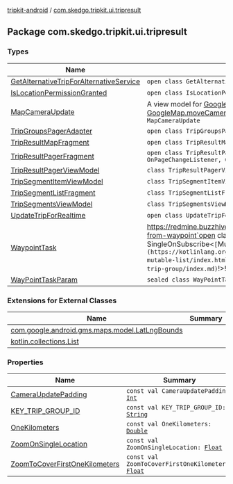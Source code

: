 [tripkit-android](../index.md) / [com.skedgo.tripkit.ui.tripresult](./index.md)

## Package com.skedgo.tripkit.ui.tripresult

### Types

| Name | Summary |
|---|---|
| [GetAlternativeTripForAlternativeService](-get-alternative-trip-for-alternative-service/index.md) | `open class GetAlternativeTripForAlternativeService` |
| [IsLocationPermissionGranted](-is-location-permission-granted/index.md) | `open class IsLocationPermissionGranted` |
| [MapCameraUpdate](-map-camera-update/index.md) | A view model for [GoogleMap](#) to know when it should [GoogleMap.moveCamera](#) or [GoogleMap.animateCamera](#)`sealed class MapCameraUpdate` |
| [TripGroupsPagerAdapter](-trip-groups-pager-adapter/index.md) | `open class TripGroupsPagerAdapter : FragmentStatePagerAdapter` |
| [TripResultMapFragment](-trip-result-map-fragment/index.md) | `open class TripResultMapFragment : `[`LocationEnhancedMapFragment`](../com.skedgo.tripkit.ui.map/-location-enhanced-map-fragment/index.md) |
| [TripResultPagerFragment](-trip-result-pager-fragment/index.md) | `open class TripResultPagerFragment : `[`RxFragment`](../com.skedgo.tripkit.ui.core.rxlifecyclecomponents/-rx-fragment/index.md)`, OnPageChangeListener, OnTripKitButtonClickListener` |
| [TripResultPagerViewModel](-trip-result-pager-view-model/index.md) | `class TripResultPagerViewModel : `[`RxViewModel`](../com.skedgo.tripkit.ui.core/-rx-view-model/index.md) |
| [TripSegmentItemViewModel](-trip-segment-item-view-model/index.md) | `class TripSegmentItemViewModel : `[`RxViewModel`](../com.skedgo.tripkit.ui.core/-rx-view-model/index.md) |
| [TripSegmentListFragment](-trip-segment-list-fragment/index.md) | `class TripSegmentListFragment : `[`RxFragment`](../com.skedgo.tripkit.ui.core.rxlifecyclecomponents/-rx-fragment/index.md)`, OnClickListener` |
| [TripSegmentsViewModel](-trip-segments-view-model/index.md) | `class TripSegmentsViewModel : `[`RxViewModel`](../com.skedgo.tripkit.ui.core/-rx-view-model/index.md) |
| [UpdateTripForRealtime](-update-trip-for-realtime/index.md) | `open class UpdateTripForRealtime` |
| [WaypointTask](-waypoint-task/index.md) | https://redmine.buzzhives.com/projects/buzzhives/wiki/Routing_API#Trips-from-waypoint`open class WaypointTask : SingleOnSubscribe<`[`MutableList`](https://kotlinlang.org/api/latest/jvm/stdlib/kotlin.collections/-mutable-list/index.html)`<`[`TripGroup`](../com.skedgo.tripkit.routing/-trip-group/index.md)`!>!>` |
| [WayPointTaskParam](-way-point-task-param/index.md) | `sealed class WayPointTaskParam` |

### Extensions for External Classes

| Name | Summary |
|---|---|
| [com.google.android.gms.maps.model.LatLngBounds](com.google.android.gms.maps.model.-lat-lng-bounds/index.md) |  |
| [kotlin.collections.List](kotlin.collections.-list/index.md) |  |

### Properties

| Name | Summary |
|---|---|
| [CameraUpdatePadding](-camera-update-padding.md) | `const val CameraUpdatePadding: `[`Int`](https://kotlinlang.org/api/latest/jvm/stdlib/kotlin/-int/index.html) |
| [KEY_TRIP_GROUP_ID](-k-e-y_-t-r-i-p_-g-r-o-u-p_-i-d.md) | `const val KEY_TRIP_GROUP_ID: `[`String`](https://kotlinlang.org/api/latest/jvm/stdlib/kotlin/-string/index.html) |
| [OneKilometers](-one-kilometers.md) | `const val OneKilometers: `[`Double`](https://kotlinlang.org/api/latest/jvm/stdlib/kotlin/-double/index.html) |
| [ZoomOnSingleLocation](-zoom-on-single-location.md) | `const val ZoomOnSingleLocation: `[`Float`](https://kotlinlang.org/api/latest/jvm/stdlib/kotlin/-float/index.html) |
| [ZoomToCoverFirstOneKilometers](-zoom-to-cover-first-one-kilometers.md) | `const val ZoomToCoverFirstOneKilometers: `[`Float`](https://kotlinlang.org/api/latest/jvm/stdlib/kotlin/-float/index.html) |
